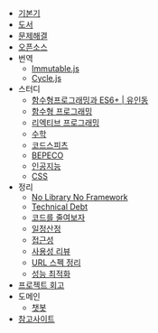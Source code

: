 - [기본기](기본기)
- [도서](도서)
- [문제해결](문제해결)
- [오픈소스](오픈소스)
- 번역
  - [Immutable.js](ImmutableJs)
  - [Cycle.js](CycleJs)
- 스터디
  - [함수형프로그래밍과 ES6+ | 유인동](함수형프로그래밍과-ES6)
  - [함수형 프로그래밍](함수형-프로그래밍)
  - [리엑티브 프로그래밍](리엑티브-프로그래밍)
  - [수학](수학)
  - [코드스피츠](코드스피츠)
  - [BEPECO](BEPECO)
  - [인공지능](인공지능)
  - [CSS](CSS)
- 정리
  - [No Library No Framework](No-Library-No-Framework)
  - [Technical Debt](Technical-Debt)
  - [코드를 줄여보자](코드를-줄여보자)
  - [일정산정](일정산정)
  - [접근성](접근성)
  - [사용성 리뷰](사용성-리뷰)
  - [URL 스펙 정리](URL-스펙-정리)
  - [성능 최적화](성능-최적화)
- [프로젝트 회고](프로젝트-회고)
- 도메인
  - [챗봇](챗봇)
- [참고사이트](참고사이트)
